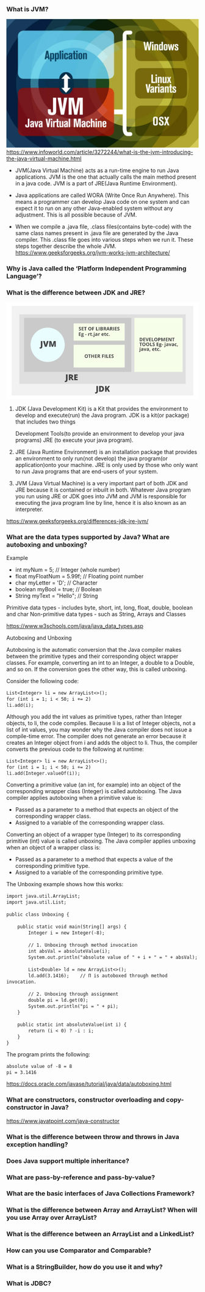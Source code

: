 ### What is JVM? 
![img.png](img.png)
https://www.infoworld.com/article/3272244/what-is-the-jvm-introducing-the-java-virtual-machine.html
* JVM(Java Virtual Machine) acts as a run-time engine to run Java applications. JVM is the one that actually calls the main method present in a java code. JVM is a part of JRE(Java Runtime Environment).

* Java applications are called WORA (Write Once Run Anywhere). This means a programmer can develop Java code on one system and can expect it to run on any other Java-enabled system without any adjustment. This is all possible because of JVM.

* When we compile a .java file, .class files(contains byte-code) with the same class names present in .java file are generated by the Java compiler. This .class file goes into various steps when we run it. These steps together describe the whole JVM.
  https://www.geeksforgeeks.org/jvm-works-jvm-architecture/
### Why is Java called the ‘Platform Independent Programming Language’?

### What is the difference between JDK and JRE?
![img_1.png](img_1.png)
1. JDK (Java Development Kit) is a Kit that provides the environment to develop and execute(run) the Java program. JDK is a kit(or package) that includes two things

   Development Tools(to provide an environment to develop your java programs)
   JRE (to execute your java program).

2. JRE (Java Runtime Environment) is an installation package that provides an environment to only run(not develop) the java program(or application)onto your machine. JRE is only used by those who only want to run Java programs that are end-users of your system.

3. JVM (Java Virtual Machine) is a very important part of both JDK and JRE because it is contained or inbuilt in both. Whatever Java program you run using JRE or JDK goes into JVM and JVM is responsible for executing the java program line by line, hence it is also known as an interpreter.

https://www.geeksforgeeks.org/differences-jdk-jre-jvm/

### What are the data types supported by Java? What are autoboxing and unboxing?
Example

* int myNum = 5;               // Integer (whole number)
* float myFloatNum = 5.99f;    // Floating point number
* char myLetter = 'D';         // Character
* boolean myBool = true;       // Boolean
* String myText = "Hello";     // String

Primitive data types - includes byte, short, int, long, float, double, boolean and char
Non-primitive data types - such as String, Arrays and Classes

https://www.w3schools.com/java/java_data_types.asp

Autoboxing and Unboxing

Autoboxing is the automatic conversion that the Java compiler makes between the primitive types and their corresponding object wrapper classes. For example, converting an int to an Integer, a double to a Double, and so on. If the conversion goes the other way, this is called unboxing.

Consider the following code:
```
List<Integer> li = new ArrayList<>();
for (int i = 1; i < 50; i += 2)
li.add(i);
```
Although you add the int values as primitive types, rather than Integer objects, to li, the code compiles. Because li is a list of Integer objects, not a list of int values, you may wonder why the Java compiler does not issue a compile-time error. The compiler does not generate an error because it creates an Integer object from i and adds the object to li. Thus, the compiler converts the previous code to the following at runtime:
```
List<Integer> li = new ArrayList<>();
for (int i = 1; i < 50; i += 2)
li.add(Integer.valueOf(i));
```
Converting a primitive value (an int, for example) into an object of the corresponding wrapper class (Integer) is called autoboxing. The Java compiler applies autoboxing when a primitive value is:

* Passed as a parameter to a method that expects an object of the corresponding wrapper class.
* Assigned to a variable of the corresponding wrapper class.

Converting an object of a wrapper type (Integer) to its corresponding primitive (int) value is called unboxing. The Java compiler applies unboxing when an object of a wrapper class is:

* Passed as a parameter to a method that expects a value of the corresponding primitive type.
* Assigned to a variable of the corresponding primitive type.

The Unboxing example shows how this works:

```
import java.util.ArrayList;
import java.util.List;

public class Unboxing {

    public static void main(String[] args) {
        Integer i = new Integer(-8);

        // 1. Unboxing through method invocation
        int absVal = absoluteValue(i);
        System.out.println("absolute value of " + i + " = " + absVal);

        List<Double> ld = new ArrayList<>();
        ld.add(3.1416);    // Π is autoboxed through method invocation.

        // 2. Unboxing through assignment
        double pi = ld.get(0);
        System.out.println("pi = " + pi);
    }

    public static int absoluteValue(int i) {
        return (i < 0) ? -i : i;
    }
}
```
The program prints the following:
```
absolute value of -8 = 8
pi = 3.1416
```
https://docs.oracle.com/javase/tutorial/java/data/autoboxing.html

### What are constructors, constructor overloading and copy-constructor in Java?
https://www.javatpoint.com/java-constructor

### What is the difference between throw and throws in Java exception handling?
### Does Java support multiple inheritance?
### What are pass-by-reference and pass-by-value?
### What are the basic interfaces of Java Collections Framework?
### What is the difference between Array and ArrayList? When will you use Array over ArrayList?
### What is the difference between an ArrayList and a LinkedList?
### How can you use Comparator and Comparable?
### What is a StringBuilder, how do you use it and why?
### What is JDBC?